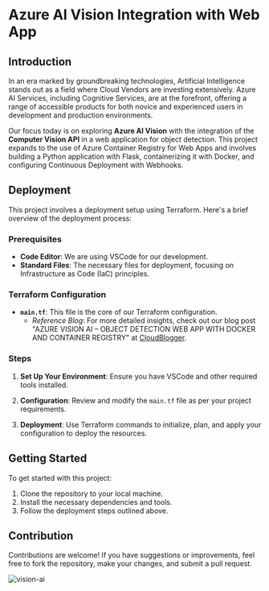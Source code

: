 # Azure AI Vision Integration with Web App

## Introduction

In an era marked by groundbreaking technologies, Artificial Intelligence stands out as a field where Cloud Vendors are investing extensively. Azure AI Services, including Cognitive Services, are at the forefront, offering a range of accessible products for both novice and experienced users in development and production environments.

Our focus today is on exploring **Azure AI Vision** with the integration of the **Computer Vision API** in a web application for object detection. This project expands to the use of Azure Container Registry for Web Apps and involves building a Python application with Flask, containerizing it with Docker, and configuring Continuous Deployment with Webhooks.

## Deployment

This project involves a deployment setup using Terraform. Here's a brief overview of the deployment process:

### Prerequisites

- **Code Editor**: We are using VSCode for our development.
- **Standard Files**: The necessary files for deployment, focusing on Infrastructure as Code (IaC) principles.

### Terraform Configuration

- **`main.tf`**: This file is the core of our Terraform configuration.
  - _Reference Blog_: For more detailed insights, check out our blog post "AZURE VISION AI – OBJECT DETECTION WEB APP WITH DOCKER AND CONTAINER REGISTRY" at [CloudBlogger](https://www.cloudblogger.eu/2023/10/06/azure-vision-ai-object-detection-web-app-with-docker-and-container-registry/).

### Steps

1. **Set Up Your Environment**: Ensure you have VSCode and other required tools installed.

2. **Configuration**: Review and modify the `main.tf` file as per your project requirements.

3. **Deployment**: Use Terraform commands to initialize, plan, and apply your configuration to deploy the resources.

## Getting Started

To get started with this project:

1. Clone the repository to your local machine.
2. Install the necessary dependencies and tools.
3. Follow the deployment steps outlined above.

## Contribution

Contributions are welcome! If you have suggestions or improvements, feel free to fork the repository, make your changes, and submit a pull request.

![vision-ai](https://github.com/passadis/python-aivision/assets/53148138/b9f30db1-ecf0-479e-98c4-91c399066c0a)
